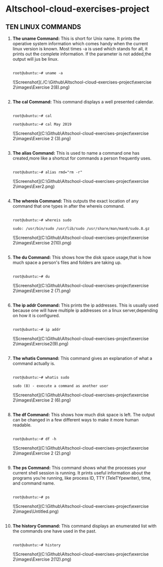 # Altschool-cloud-exercises-project    
## TEN LINUX COMMANDS
<ol>
<li><b>The uname Command:</b> This is short for Unix name. It prints the operative system information which comes handy when the current linux version is known. Most times -a is used which stands for all, it prints out the complete information. If the parameter is not added,the output will jus be linux.</li><br>

`root@ubuntu:~# uname -a`<br>

![Screenshot](./C:\Github\Altschool-cloud-exercises-project\exercise 2\images\Exercise 2(8).png)<br><br>

<li><b>The cal Command:</b> This command displays a well presented calendar. </li> 
<br>

`root@ubuntu:~# cal`

`root@ubuntu:~# cal May 2019`<br>

![Screenshot](C:\Github\Altschool-cloud-exercises-project\exercise 2\images\Exercise 2 (3).png)<br><br>

<li><b>The alias Command:</b> This is used to name a command one has created,more like a shortcut for commands a person frequently uses.</li><br>

`root@ubuntu:~# alias rmd="rm -r"`<br>

![Screenshot](C:\Github\Altschool-cloud-exercises-project\exercise 2\images\Exer2.png)<br><br>

<li><b>The whereis Command:</b> This outputs the exact location of any command that one types in after the whereis command.</li><br>

`root@ubuntu:~# whereis sudo`

`sudo: /usr/bin/sudo /usr/lib/sudo /usr/share/man/man8/sudo.8.gz`<br>

![Screenshot](C:\Github\Altschool-cloud-exercises-project\exercise 2\images\Exercise 2(10).png)<br><br>

<li><b>The du Command:</b> This shows how the disk space usage,that is how much space a person's files and folders are taking up.</b></li><br>

`root@ubuntu:~# du`<br>

![Screenshot](C:\Github\Altschool-cloud-exercises-project\exercise 2\images\Exercise 2 (7).png)<br><br>

<li><b>The ip addr Command:</b> This prints the ip addresses. This is usually used because one will have multiple ip addresses on a linux server,depending on how it is configured. </li><br>

`root@ubuntu:~# ip addr`<br>

![Screenshot](C:\Github\Altschool-cloud-exercises-project\exercise 2\images\Exercise2(9).png)<br><br>

<li><b>The whatis Command:</b> This command gives an explanation of what a command actually is.</li><br>

`root@ubuntu:~# whatis sudo`

`sudo (8) - execute a command as another user`<br>

![Screenshot](C:\Github\Altschool-cloud-exercises-project\exercise 2\images\Exercise 2 (6).png)<br><br>

<li><b>The df Command:</b> This shows how much disk space is left. The output can be changed in a few different ways to make it more human readable.</li><br>

`root@ubuntu:~# df -h`<br>

![Screenshot](C:\Github\Altschool-cloud-exercises-project\exercise 2\images\Exercise 2 (2).png)<br><br>

<li><b>The ps Command:</b> This command shows what the processes your current shell session is running. It prints useful information about the programs you’re running, like process ID, TTY (TeleTYpewriter), time, and command name.</li><br>

`root@ubuntu:~# ps`<br>

![Screenshot](C:\Github\Altschool-cloud-exercises-project\exercise 2\images\Untitled.png)<br><br>

<li><b>The history Command:</b> This command displays an enumerated list with the commands one have used in the past.</li><br>

`root@ubuntu:~# history`<br>

![Screenshot](C:\Github\Altschool-cloud-exercises-project\exercise 2\images\Exercise 2(12).png)








</ol>




